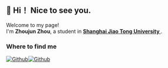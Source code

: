 ##  👋 Hi！ Nice to see you.</h1>
<p>Welcome to my page! </br> I'm <b>Zhoujun Zhou</b>, a student in <strong><a href="https://www.sjtu.edu.cn/"> Shanghai Jiao Tong University </a></strong>. </p>

<h3>Where to find me</h3>
<p><a href="https://github.com/xingguangweiwo" target="_blank"><img alt="Github" src="https://img.shields.io/badge/GitHub-%2312100E.svg?&style=for-the-badge&logo=Github&logoColor=white" /></a><a href="https://github.com/xingguangweiwo" target="_blank"><img alt="Github" src="https://img.shields.io/badge/-Email-c14438?style=flat-square&logo=Gmail&logoColor=white" /></a>
